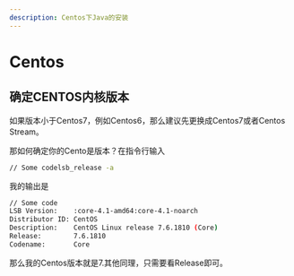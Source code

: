 ```yaml
---
description: Centos下Java的安装
---
```


# Centos

## 确定CENTOS内核版本

如果版本小于Centos7，例如Centos6，那么建议先更换成Centos7或者Centos Stream。

那如何确定你的Cento是版本？在指令行输入

```bash
// Some codelsb_release -a
```

我的输出是

```bash
// Some code
LSB Version:    :core-4.1-amd64:core-4.1-noarch
Distributor ID: CentOS
Description:    CentOS Linux release 7.6.1810 (Core)
Release:        7.6.1810
Codename:       Core
```

那么我的Centos版本就是7.其他同理，只需要看Release即可。
